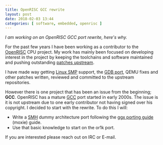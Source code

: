 ```yaml
---
title: OpenRISC GCC rewrite
layout: post
date: 2018-02-03 13:44
categories: [ software, embedded, openrisc ]
---
```


*I am working on an OpenRISC GCC port rewrite, here's why.*

For the past few years I have been working as a contributor to the
[OpenRISC](http://openrisc.io) CPU project.  My work has mainly been focused on
developing interest in the project by keeping the toolchains and software
maintained and pushing outstanding [patches upstream](https://en.wikipedia.org/wiki/Upstream_%28software_development%29).

I have made way getting [Linux SMP](https://www.phoronix.com/scan.php?page=news_item&px=OpenRISC-SMP-Linux-V3) support, 
the [GDB port](https://www.gnu.org/software/gdb/download/ANNOUNCEMENT), QEMU fixes and other
patches written, reviewed and committed to the upstream repositories.

However there is one project that has been an issue from the beginning; **GCC**.
OpenRISC has a mature [GCC](https://gcc.gnu.org) port started in early 2000s.
The issue is it is not upstream due to one early contributor not having signed
over his copyright.  I decided to start with the rewrite. To do this I will:

  - Write a [SMH](https://github.com/stffrdhrn/binutils-gdb/tree/smh-port) dummy
    architecture port following the [ggx porting guide](http://atgreen.github.io/ggx/) (moxie) guide.
  - Use that basic knowledge to start on the or1k port.

If you are interested please reach out on IRC or E-mail.
